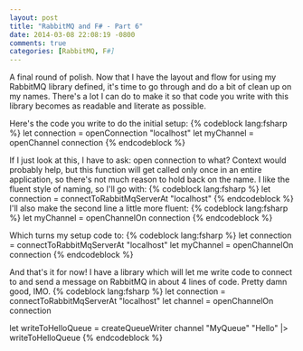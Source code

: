 ```yaml
---
layout: post
title: "RabbitMQ and F# - Part 6"
date: 2014-03-08 22:08:19 -0800
comments: true
categories: [RabbitMQ, F#]
---
```

A final round of polish.  Now that I have the layout and flow for using my RabbitMQ library defined, it's time to go through and do a bit of clean up on my names.  There's a lot I can do to make it so that code you write with this library becomes as readable and literate as possible.

Here's the code you write to do the initial setup:
{% codeblock lang:fsharp %}
let connection = openConnection "localhost"
let myChannel = openChannel connection
{% endcodeblock %}

If I just look at this, I have to ask:  open connection to what?  Context would probably help, but this function will get called only once in an entire application, so there's not much reason to hold back on the name.  I like the fluent style of naming, so I'll go with:
{% codeblock lang:fsharp %}
let connection = connectToRabbitMqServerAt "localhost"
{% endcodeblock %}
I'll also make the second line a little more fluent:
{% codeblock lang:fsharp %}
let myChannel = openChannelOn connection
{% endcodeblock %}

Which turns my setup code to:
{% codeblock lang:fsharp %}
let connection = connectToRabbitMqServerAt "localhost"
let myChannel = openChannelOn connection
{% endcodeblock %}

And that's it for now!  I have a library which will let me write code to connect to and send a message on RabbitMQ in about 4 lines of code.  Pretty damn good, IMO.
{% codeblock lang:fsharp %}
let connection = connectToRabbitMqServerAt "localhost"
let channel = openChannelOn connection

let writeToHelloQueue = createQueueWriter channel "MyQueue"
"Hello" |> writeToHelloQueue
{% endcodeblock %}